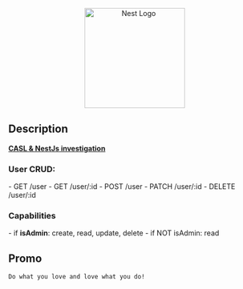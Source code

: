 <p align="center">
  <img src="https://nestjs.com/img/logo-small.svg" width="200" alt="Nest Logo" />
</p>

## Description

<u><b>CASL & NestJs investigation</b></u>
<h3> User CRUD: </h4>
- GET /user
- GET /user/:id
- POST /user
- PATCH /user/:id
- DELETE /user/:id

<h3>Capabilities</h3>
- if <b>isAdmin</b>: create, read, update, delete
- if NOT isAdmin: read

## Promo

```bash
Do what you love and love what you do!
```

